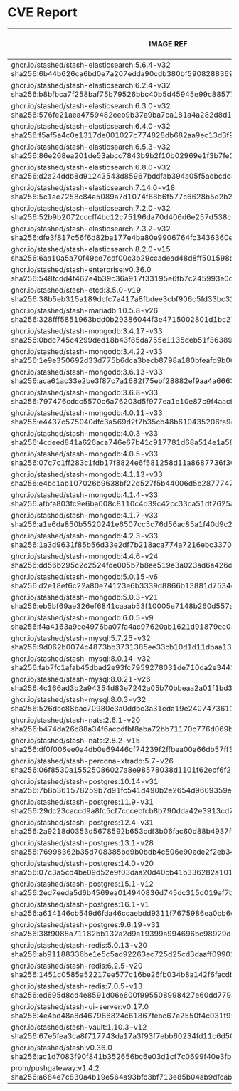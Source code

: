 # CVE Report
|                                                         IMAGE REF                                                         |      OS       | CRITICAL<BR>(OS, OTHER) | HIGH<BR>(OS, OTHER) | MEDIUM<BR>(OS, OTHER) | LOW<BR>(OS, OTHER) | UNKNOWN<BR>(OS, OTHER) |
|---------------------------------------------------------------------------------------------------------------------------|---------------|-------------------------|---------------------|-----------------------|--------------------|------------------------|
| ghcr.io/stashed/stash-elasticsearch:5.6.4-v32<br>sha256:6b44b626ca6bd0e7a207edda90cdb380bf590828836976f61518c76d8c415c6b  | alpine 3.17.3 | **3**, 3                | **5**, 48           | 38, 36                | 6, 2               | 0, 0                   |
| ghcr.io/stashed/stash-elasticsearch:6.2.4-v32<br>sha256:b8bfbca7f258baf75b79526bbc40b5d45945e99c885776dc254b7837965066b4  | alpine 3.17.3 | **3**, 3                | **5**, 48           | 38, 36                | 6, 2               | 0, 0                   |
| ghcr.io/stashed/stash-elasticsearch:6.3.0-v32<br>sha256:576fe21aea4759482eeb9b37a9ba7ca181a4a282d8d11980546597bcc80d4cb4  | alpine 3.17.3 | **3**, 3                | **5**, 48           | 38, 36                | 6, 2               | 0, 0                   |
| ghcr.io/stashed/stash-elasticsearch:6.4.0-v32<br>sha256:f5af5a4c0e1317de001027c774828db682aa9ec13d3f9431f383d989672d4985  | alpine 3.17.3 | **3**, 3                | **5**, 48           | 38, 36                | 6, 2               | 0, 0                   |
| ghcr.io/stashed/stash-elasticsearch:6.5.3-v32<br>sha256:86e268ea201de53abcc7843b9b2f10b02969e1f3b7fe183320ba94331f6aa5eb  | alpine 3.17.3 | **3**, 3                | **5**, 48           | 38, 36                | 6, 2               | 0, 0                   |
| ghcr.io/stashed/stash-elasticsearch:6.8.0-v32<br>sha256:d2a24ddb8d91243543d85967bddfab394a05f5adbcdc820f4d483fcec3322b8f  | alpine 3.17.3 | **3**, 3                | **5**, 48           | 38, 36                | 6, 2               | 0, 0                   |
| ghcr.io/stashed/stash-elasticsearch:7.14.0-v18<br>sha256:5c1ae7258c84a5089a7d1074f68b6f577c6628b5d2b22e70b9f1a074db8bc37d | alpine 3.18.3 | **3**, 3                | **5**, 46           | 28, 34                | 6, 2               | 0, 0                   |
| ghcr.io/stashed/stash-elasticsearch:7.2.0-v32<br>sha256:52b9b2072cccff4bc12c75196da70d406d6e257d538ca6068a622ee8711a032f  | alpine 3.17.3 | **3**, 3                | **5**, 48           | 38, 36                | 6, 2               | 0, 0                   |
| ghcr.io/stashed/stash-elasticsearch:7.3.2-v32<br>sha256:dfe3f817c56f6d82ba177e4ba80e9906764fc3436360e5a5a49c144ca7ce3947  | alpine 3.17.3 | **3**, 3                | **5**, 48           | 38, 36                | 6, 2               | 0, 0                   |
| ghcr.io/stashed/stash-elasticsearch:8.2.0-v15<br>sha256:6aa10a5a70f49ce7cdf00c3b29ccadead48d8ff501598dfe0bee266055dc0246  | alpine 3.18.3 | **3**, 3                | **5**, 45           | 28, 34                | 6, 2               | 0, 0                   |
| ghcr.io/stashed/stash-enterprise:v0.36.0<br>sha256:548fcdd4f467e4b39c36a917f33195e6fb7c245993e0c8dc83f0f9db6da7dfb3       |               | 0, 3                    | 0, 42               | 0, 29                 | 0, 1               | 0, 0                   |
| ghcr.io/stashed/stash-etcd:3.5.0-v19<br>sha256:38b5eb315a189dcfc7a417a8fbdee3cbf906c5fd33bc31956a31ee6eaede0416           | debian 10.7   | **14**, 15              | **27**, 205         | 25, 136               | 5, 4               | 2, 0                   |
| ghcr.io/stashed/stash-mariadb:10.5.8-v26<br>sha256:328fff5851963bdd0b29386044f3e4715002801d1bc2706d1dd572dfe9200327       | ubuntu 20.04  | 0, 7                    | **9**, 87           | 589, 61               | 97, 2              | 0, 0                   |
| ghcr.io/stashed/stash-mongodb:3.4.17-v33<br>sha256:0bdc745c4299ded18b43f85da755e1135deb51f36389e40c86f68a5fc2782e81       | debian 8.11   | **4**, 3                | **35**, 43          | 32, 31                | 7, 1               | 13, 0                  |
| ghcr.io/stashed/stash-mongodb:3.4.22-v33<br>sha256:1e9e350692d33d775b6dca3becb8798a180bfeafd9b06b67341b8ac32ce23d7c       | ubuntu 16.04  | 0, 3                    | **2**, 43           | 34, 31                | 48, 1              | 0, 0                   |
| ghcr.io/stashed/stash-mongodb:3.6.13-v33<br>sha256:aca61ac33e2be3f87c7a1682f75ebf28882ef9aa4a666380bfe63e09bcd0ea7c       | ubuntu 16.04  | 0, 3                    | **2**, 43           | 34, 31                | 48, 1              | 0, 0                   |
| ghcr.io/stashed/stash-mongodb:3.6.8-v33<br>sha256:797476cdcc5570c6a76203d5f977ea1e10e87c9f4aacfa0a7ab298a5638c77aa        | debian 9.5    | **18**, 3               | **96**, 43          | 43, 31                | 25, 1              | 12, 0                  |
| ghcr.io/stashed/stash-mongodb:4.0.11-v33<br>sha256:e4437c575040dfc3a569d2f7b35cb48b610435206fa9ec84bc488437b930dfc1       | ubuntu 16.04  | 0, 3                    | **2**, 43           | 76, 31                | 54, 1              | 0, 0                   |
| ghcr.io/stashed/stash-mongodb:4.0.3-v33<br>sha256:4cdeed841a626aca746e67b41c917781d68a514e1a58aefd1c83816663f6c0e3        | ubuntu 16.04  | 0, 3                    | **12**, 43          | 140, 31               | 84, 1              | 0, 0                   |
| ghcr.io/stashed/stash-mongodb:4.0.5-v33<br>sha256:07c7c1ff283c1fdb17f8824e6f581258d11a8687736f36dac212e396342aa020        | ubuntu 16.04  | 0, 3                    | **2**, 43           | 99, 31                | 65, 1              | 0, 0                   |
| ghcr.io/stashed/stash-mongodb:4.1.13-v33<br>sha256:e4bc1ab107026b9638bf22d527f5b44006d5e28777476f7c335431c36e424be5       | ubuntu 18.04  | 0, 3                    | **15**, 43          | 261, 31               | 163, 1             | 0, 0                   |
| ghcr.io/stashed/stash-mongodb:4.1.4-v33<br>sha256:afbfa803fc9e6ba008c8110c4d39c42cc33ca51df2625a21de6732d387db9814        | ubuntu 16.04  | 0, 3                    | **12**, 43          | 140, 31               | 84, 1              | 0, 0                   |
| ghcr.io/stashed/stash-mongodb:4.1.7-v33<br>sha256:a1e6da850b5520241e6507cc5c76d56ac85a1f40d9c26393f9117817bbbbd8ac        | ubuntu 16.04  | 0, 3                    | **2**, 43           | 99, 31                | 65, 1              | 0, 0                   |
| ghcr.io/stashed/stash-mongodb:4.2.3-v33<br>sha256:1a3d9631f85b56d33e2df7b218aca774a7216ebc3370627d7123beaba9ab440a        | ubuntu 18.04  | 0, 3                    | **15**, 43          | 229, 31               | 149, 1             | 0, 0                   |
| ghcr.io/stashed/stash-mongodb:4.4.6-v24<br>sha256:dd56b295c2c2524fde005b7b8ae519e3a023ad6a426d1eedd824d76b2db68c2f        | ubuntu 18.04  | 0, 7                    | **11**, 87          | 163, 61               | 101, 2             | 0, 0                   |
| ghcr.io/stashed/stash-mongodb:5.0.15-v6<br>sha256:d2e18ef6c22a80e74123e6b3339d8866b13881d7534c1d6bc990e74cd0006e89        | ubuntu 20.04  | 0, 7                    | **8**, 87           | 220, 61               | 97, 2              | 0, 0                   |
| ghcr.io/stashed/stash-mongodb:5.0.3-v21<br>sha256:eb5bf69ae326ef6841caaab53f10005e7148b260d557a7d8992f80bac9be6ad4        | ubuntu 20.04  | 0, 7                    | **8**, 87           | 220, 61               | 97, 2              | 0, 0                   |
| ghcr.io/stashed/stash-mongodb:6.0.5-v9<br>sha256:f4a4163a9ee4976ba07fa4ac97620ab1621d91879ee037eba7434065ff7990af         | ubuntu 22.04  | 0, 6                    | **4**, 76           | 69, 53                | 44, 4              | 0, 0                   |
| ghcr.io/stashed/stash-mysql:5.7.25-v32<br>sha256:9d062b0074c4873bb3731385ee33cb10d1d11dbaa13ef5f8ed56e077f3fe34b9         | debian 10.13  | 0, 6                    | **14**, 74          | 15, 51                | 1, 2               | 1, 0                   |
| ghcr.io/stashed/stash-mysql:8.0.14-v32<br>sha256:fab7fc1afab45dbad2e93fc7959278031de710da2e3443d36c50471617b8fc0c         | debian 9.6    | **12**, 3               | **91**, 43          | 32, 31                | 21, 1              | 8, 0                   |
| ghcr.io/stashed/stash-mysql:8.0.21-v26<br>sha256:4c166ad3b2a94354d83e7242a05b70bbeaa2a01f1bd3117a607c75a7ee28c7d9         | debian 10.6   | **25**, 7               | **103**, 87         | 80, 61                | 5, 2               | 8, 0                   |
| ghcr.io/stashed/stash-mysql:8.0.3-v32<br>sha256:526dec88bac70980e3a0ddbc3a31eda19e24074736117ca4a886279a42b78b13          | debian 8.10   | **12**, 3               | **58**, 43          | 37, 31                | 7, 1               | 16, 0                  |
| ghcr.io/stashed/stash-nats:2.6.1-v20<br>sha256:b474da26c88a34f6accdfbf8aba72bb71170c776d069b662541ec626c588d1db           | debian 12.6   | 0, 6                    | 0, 77               | 6, 55                 | 2, 2               | 0, 0                   |
| ghcr.io/stashed/stash-nats:2.8.2-v15<br>sha256:df0f006ee0a4db0e69446cf74239f2ffbea00a66db57ff39a23a431751f41868           | debian 12.6   | 0, 6                    | 0, 77               | 6, 55                 | 2, 2               | 0, 0                   |
| ghcr.io/stashed/stash-percona-xtradb:5.7-v26<br>sha256:06f8530a15525086027a8e98578038d1101f62ebf6f211cd5a0cd4700cef0352   | debian 12.5   | **4**, 4                | **23**, 44          | 28, 33                | 2, 1               | 0, 0                   |
| ghcr.io/stashed/stash-postgres:10.14-v31<br>sha256:7b8b361578259b7d91fc541d490b2e2654d9609359ead207951b3ea3e4a00332       | alpine 3.12.1 | **4**, 3                | **40**, 43          | 17, 31                | 2, 1               | 0, 0                   |
| ghcr.io/stashed/stash-postgres:11.9-v31<br>sha256:29dc23caccd9a8fc5cf7cccebfcb8b790dda42e3913cd755b3c2f32c01404e8f        | alpine 3.12.1 | **4**, 3                | **40**, 43          | 17, 31                | 2, 1               | 0, 0                   |
| ghcr.io/stashed/stash-postgres:12.4-v31<br>sha256:2a9218d0353d5678592b653cdf3b06fac60d88b4937f46ac14aad111ed274700        | alpine 3.12.1 | **4**, 3                | **40**, 43          | 17, 31                | 2, 1               | 0, 0                   |
| ghcr.io/stashed/stash-postgres:13.1-v28<br>sha256:76998362b35d708385bd9b0bdb4c506e90ede2f2eb341ae74211426cb737b54a        | alpine 3.13.1 | **4**, 3                | **45**, 43          | 17, 31                | 2, 1               | 0, 0                   |
| ghcr.io/stashed/stash-postgres:14.0-v20<br>sha256:07c3a5cd4be09d52e9f03daa20d40cb41b336282a101d0f8b4017ab922453002        | alpine 3.14.2 | **2**, 3                | **40**, 43          | 15, 31                | 0, 1               | 0, 0                   |
| ghcr.io/stashed/stash-postgres:15.1-v12<br>sha256:2ed7eeda5d6b4569ea014940836d745dc315d019af7b53cf8f08ba80464b9ed4        | alpine 3.17.1 | 0, 3                    | **19**, 43          | 49, 31                | 4, 1               | 0, 0                   |
| ghcr.io/stashed/stash-postgres:16.1-v1<br>sha256:a614146cb549d6fda46ccaebdd9311f7675986ea0bb6d978fbcaf68d1ba72e59         | alpine 3.19.1 | 0, 3                    | **1**, 43           | 21, 31                | 4, 1               | 0, 0                   |
| ghcr.io/stashed/stash-postgres:9.6.19-v31<br>sha256:38f9088a71182bb132a2d9a19399a994696bc98929d2c8f11e2872197093393a      | alpine 3.12.1 | **4**, 3                | **40**, 43          | 17, 31                | 2, 1               | 0, 0                   |
| ghcr.io/stashed/stash-redis:5.0.13-v20<br>sha256:ab91188336be1e5c5ad92263ec725d25cd3daaff09902185cd28f48818546ac1         | debian 11.5   | **5**, 10               | **42**, 115         | 30, 78                | 8, 5               | 2, 0                   |
| ghcr.io/stashed/stash-redis:6.2.5-v20<br>sha256:1451c0585a52217ee577c16be26fb034b8a142f6facdbdd04db907d1a0efcea7          | debian 11.5   | **5**, 10               | **42**, 115         | 30, 78                | 8, 5               | 2, 0                   |
| ghcr.io/stashed/stash-redis:7.0.5-v13<br>sha256:ed695d8cd4e8591d06e600f995508998427e60dd779a10f48665b9fce9a57ace          | debian 11.5   | **5**, 10               | **42**, 115         | 30, 78                | 8, 5               | 2, 0                   |
| ghcr.io/stashed/stash-ui-server:v0.17.0<br>sha256:4e4bd48a8d467986824c61867febc67e2550f4c031f997045c81f5f0e81e87b3        | debian 12.7   | 0, 0                    | 0, 0                | 0, 0                  | 0, 0               | 0, 0                   |
| ghcr.io/stashed/stash-vault:1.10.3-v12<br>sha256:67e5fea3ca8f717743da17a3f93f7ebb60234fd11c6d505b532ed2f9defb6c31         | alpine 3.14.8 | 0, 7                    | **8**, 84           | 4, 68                 | 0, 4               | 0, 0                   |
| ghcr.io/stashed/stash:v0.36.0<br>sha256:ac1d7083f90f841b352656bc6e03d1cf7c0699f40e3fbd45eedc94500173d48e                  |               | 0, 3                    | 0, 42               | 0, 29                 | 0, 1               | 0, 0                   |
| prom/pushgateway:v1.4.2<br>sha256:a684e7c830a4b19e564a93bfc3bf713e85b04ab9dfcab5633c14cbba241f9231                        |               | 0, 4                    | 0, 46               | 0, 30                 | 0, 1               | 0, 0                   |
